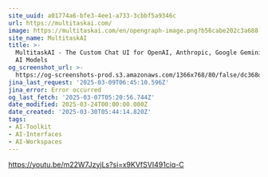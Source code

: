 ```yaml
---
site_uuid: a01774a6-bfe3-4ee1-a733-3cbbf5a9346c
url: https://multitaskai.com/
image: https://multitaskai.com/en/opengraph-image.png?b56cabe202c3a688
site_name: MultitaskAI
title: >-
  MultitaskAI - The Custom Chat UI for OpenAI, Anthropic, Google Gemini, and Top
  AI Models
og_screenshot_url: >-
  https://og-screenshots-prod.s3.amazonaws.com/1366x768/80/false/dc368d764c9e75a8e260ded4336dbfd5f48d0794ad0a5ef8bc26f10c2bd84097.jpeg
jina_last_request: '2025-03-09T06:45:10.596Z'
jina_error: Error occurred
og_last_fetch: '2025-03-07T05:20:56.744Z'
date_modified: 2025-03-24T00:00:00.000Z
date_created: '2025-03-30T05:44:14.820Z'
tags:
- AI-Toolkit
- AI-Interfaces
- AI-Workspaces
---
```

































































































































































































































https://youtu.be/m22W7JzyjLs?si=x9KVfSVI491ciq-C
